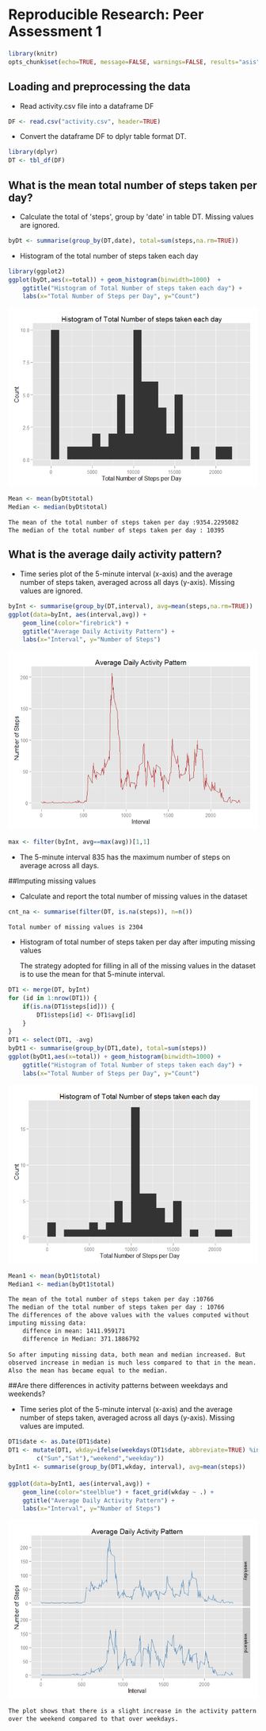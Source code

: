 # Reproducible Research: Peer Assessment 1


```r
library(knitr)
opts_chunk$set(echo=TRUE, message=FALSE, warnings=FALSE, results="asis")
```

## Loading and preprocessing the data

*    Read activity.csv file into a dataframe DF 
    

```r
DF <- read.csv("activity.csv", header=TRUE)
```

*    Convert the dataframe DF to dplyr table format DT. 
    

```r
library(dplyr)
DT <- tbl_df(DF)
```

## What is the mean total number of steps taken per day?

*    Calculate the total of 'steps', group by 'date' in table DT. Missing values are ignored.
    

```r
byDt <- summarise(group_by(DT,date), total=sum(steps,na.rm=TRUE))
```

*    Histogram of the total number of steps taken each day


```r
library(ggplot2)
ggplot(byDt,aes(x=total)) + geom_histogram(binwidth=1000)  +
    ggtitle("Histogram of Total Number of steps taken each day") +
    labs(x="Total Number of Steps per Day", y="Count")
```

![](PA1_template_files/figure-html/sec2.1plot-1.png) 

```r
Mean <- mean(byDt$total)
Median <- median(byDt$total)
```

    The mean of the total number of steps taken per day :9354.2295082 
    The median of the total number of steps taken per day : 10395 

## What is the average daily activity pattern?

* Time series plot of the 5-minute interval (x-axis) and the average number of steps taken, averaged across all days (y-axis). Missing values are ignored.
    

```r
byInt <- summarise(group_by(DT,interval), avg=mean(steps,na.rm=TRUE))
ggplot(data=byInt, aes(interval,avg)) + 
    geom_line(color="firebrick") +
    ggtitle("Average Daily Activity Pattern") +
    labs(x="Interval", y="Number of Steps")
```

![](PA1_template_files/figure-html/sec3.1plot-1.png) 

```r
max <- filter(byInt, avg==max(avg))[1,1]
```

* The 5-minute interval 835 has the maximum number of steps on average across all days.  

##Imputing missing values

*    Calculate and report the total number of missing values in the dataset 

```r
cnt_na <- summarise(filter(DT, is.na(steps)), n=n())
```
    
    Total number of missing values is 2304

* Histogram of total number of steps taken per day after imputing missing values

    The strategy adopted for filling in all of the missing values in the dataset is to use the mean for that 5-minute interval. 


```r
DT1 <- merge(DT, byInt)
for (id in 1:nrow(DT1)) {
	if(is.na(DT1$steps[id])) {
	    DT1$steps[id] <- DT1$avg[id]
	}
}
DT1 <- select(DT1, -avg)
byDt1 <- summarise(group_by(DT1,date), total=sum(steps))
ggplot(byDt1,aes(x=total)) + geom_histogram(binwidth=1000) +
    ggtitle("Histogram of Total Number of steps taken each day") +
    labs(x="Total Number of Steps per Day", y="Count")
```

![](PA1_template_files/figure-html/sec4.2plot-1.png) 

```r
Mean1 <- mean(byDt1$total)
Median1 <- median(byDt1$total)
```

    The mean of the total number of steps taken per day :10766 
    The median of the total number of steps taken per day : 10766  
    The differences of the above values with the values computed without imputing missing data: 
        diffence in mean: 1411.959171 
        difference in Median: 371.1886792              
                 
    So after imputing missing data, both mean and median increased. But observed increase in median is much less compared to that in the mean. Also the mean has became equal to the median.

##Are there differences in activity patterns between weekdays and weekends?

* Time series plot of the 5-minute interval (x-axis) and the average number of steps taken, averaged across all days (y-axis). Missing values are imputed.


```r
DT1$date <- as.Date(DT1$date)
DT1 <- mutate(DT1, wkday=ifelse(weekdays(DT1$date, abbreviate=TRUE) %in% 
		c("Sun","Sat"),"weekend","weekday"))
byInt1 <- summarise(group_by(DT1,wkday, interval), avg=mean(steps))
		
ggplot(data=byInt1, aes(interval,avg)) + 
    geom_line(color="steelblue") + facet_grid(wkday ~ .) +
    ggtitle("Average Daily Activity Pattern") +
    labs(x="Interval", y="Number of Steps")
```

![](PA1_template_files/figure-html/sec5.1plot-1.png) 

    The plot shows that there is a slight increase in the activity pattern over the weekend compared to that over weekdays.
